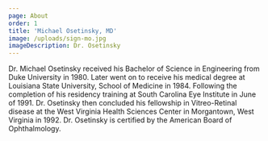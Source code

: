 ```yaml
---
page: About
order: 1
title: 'Michael Osetinsky, MD'
image: /uploads/sign-mo.jpg
imageDescription: Dr. Osetinsky
---
```

Dr. Michael Osetinsky received his Bachelor of Science in Engineering 
from Duke University in 1980. Later went on to receive his 
medical degree at Louisiana State University, School of Medicine 
in 1984. Following the completion of his residency training at
South Carolina Eye Institute in June of 1991. Dr. Osetinsky 
then concluded his fellowship in Vitreo-Retinal disease at 
the West Virginia Health Sciences Center in Morgantown, West 
Virginia in 1992. Dr. Osetinsky is certified by the American 
Board of Ophthalmology.

